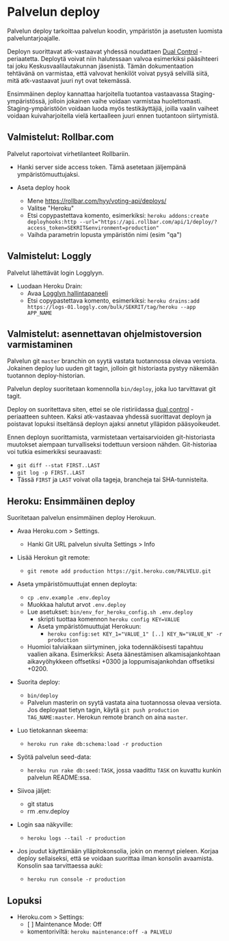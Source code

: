 # Palvelun deploy

Palvelun deploy tarkoittaa palvelun koodin, ympäristön ja asetusten luomista
palveluntarjoajalle.

Deployn suorittavat atk-vastaavat yhdessä noudattaen [Dual
Control](dual-control.md) -periaatetta. Deploytä voivat niin halutessaan valvoa
esimerkiksi pääsihteeri tai joku Keskusvaalilautakunnan jäsenistä. Tämän
dokumentaation tehtävänä on varmistaa, että valvovat henkilöt voivat pysyä
selvillä siitä, mitä atk-vastaavat juuri nyt ovat tekemässä.

Ensimmäinen deploy kannattaa harjoitella tuotantoa vastaavassa
Staging-ympäristössä, jolloin jokainen vaihe voidaan varmistaa huolettomasti.
Staging-ympäristöön voidaan luoda myös testikäyttäjiä, joilla vaalin vaiheet
voidaan kuivaharjoitella vielä kertaalleen juuri ennen tuotantoon siirtymistä.



## Valmistelut: Rollbar.com

Palvelut raportoivat virhetilanteet Rollbariin.

- Hanki server side access token. Tämä asetetaan jäljempänä ympäristömuuttujaksi.

- Aseta deploy hook
  - Mene https://rollbar.com/hyy/voting-api/deploys/
  - Valitse "Heroku"
  - Etsi copypastettava komento, esimerkiksi:
    `heroku addons:create deployhooks:http --url="https://api.rollbar.com/api/1/deploy/?access_token=SEKRIT&environment=production"`
  - Vaihda parametrin lopusta ympäristön nimi (esim "qa")


## Valmistelut: Loggly

Palvelut lähettävät login Logglyyn.

- Luodaan Heroku Drain:
  - Avaa [Logglyn hallintapaneeli](https://hyy.loggly.com/sources/setup/heroku-app-setup)
  - Etsi copypastettava komento, esimerkiksi:
    `heroku drains:add https://logs-01.loggly.com/bulk/SEKRIT/tag/heroku --app APP_NAME`


## Valmistelut: asennettavan ohjelmistoversion varmistaminen

Palvelun git `master` branchin on syytä vastata tuotannossa olevaa versiota.
Jokainen deploy luo uuden git tagin, jolloin git historiasta pystyy näkemään
tuotannon deploy-historian.

Palvelun deploy suoritetaan komennolla `bin/deploy`, joka luo tarvittavat git
tagit.

Deploy on suoritettava siten, ettei se ole ristiriidassa [dual
control](dual-control.md) -periaatteen suhteen. Kaksi atk-vastaavaa yhdessä
suorittavat deployn ja poistavat lopuksi itseltänsä deployn ajaksi annetut
ylläpidon pääsyoikeudet.

Ennen deployn suorittamista, varmistetaan vertaisarvioiden git-historiasta
muutokset aiempaan turvalliseksi todettuun versioon nähden. Git-historiaa voi
tutkia esimerkiksi seuraavasti:
- `git diff --stat FIRST..LAST`
- `git log -p FIRST..LAST`
- Tässä `FIRST` ja `LAST` voivat olla tageja, brancheja tai SHA-tunnisteita.


## Heroku: Ensimmäinen deploy

Suoritetaan palvelun ensimmäinen deploy Herokuun.

- Avaa Heroku.com > Settings.
  - Hanki Git URL palvelun sivulta Settings > Info

- Lisää Herokun git remote:
  - `git remote add production https://git.heroku.com/PALVELU.git`

- Aseta ympäristömuuttujat ennen deployta:
  - `cp .env.example .env.deploy`
  - Muokkaa halutut arvot `.env.deploy`
  - Lue asetukset: `bin/env_for_heroku_config.sh .env.deploy`
    - skripti tuottaa komennon `heroku config KEY=VALUE`
    - Aseta ympäristömuuttujat Herokuun:
      - `heroku config:set KEY_1="VALUE_1" [..] KEY_N="VALUE_N" -r production`
  - Huomioi talviaikaan siirtyminen, joka todennäköisesti tapahtuu vaalien aikana.
    Esimerkiksi: Aseta äänestämisen alkamisajankohtaan aikavyöhykkeen offsetiksi +0300
    ja loppumisajankohdan offsetiksi +0200.

- Suorita deploy:
  - `bin/deploy`
  - Palvelun masterin on syytä vastata aina tuotannossa olevaa versiota. Jos deployaat
    tietyn tagin, käytä `git push production TAG_NAME:master`. Herokun remote
    branch on aina `master`.

- Luo tietokannan skeema:
  - `heroku run rake db:schema:load -r production`  

- Syötä palvelun seed-data:
  - `heroku run rake db:seed:TASK`, jossa vaadittu `TASK` on kuvattu kunkin palvelun README:ssa.

- Siivoa jäljet:
  - git status
  - rm .env.deploy

- Login saa näkyville:
  - `heroku logs --tail -r production`

- Jos joudut käyttämään ylläpitokonsolia, jokin on mennyt pieleen. Korjaa deploy
  sellaiseksi, että se voidaan suorittaa ilman konsolin avaamista. Konsolin saa
  tarvittaessa auki:
  - `heroku run console -r production`

## Lopuksi

- Heroku.com > Settings:
  - [ ] Maintenance Mode: Off
  - komentoriviltä: `heroku maintenance:off -a PALVELU`
